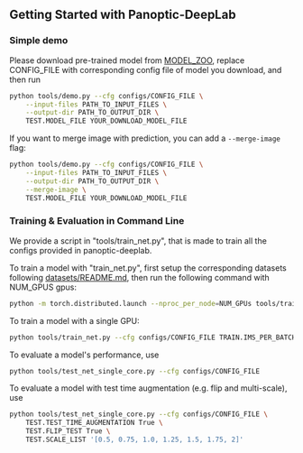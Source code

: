 ## Getting Started with Panoptic-DeepLab

### Simple demo
Please download pre-trained model from [MODEL_ZOO](MODEL_ZOO.md), replace CONFIG_FILE with
corresponding config file of model you download, and then run

```bash
python tools/demo.py --cfg configs/CONFIG_FILE \
    --input-files PATH_TO_INPUT_FILES \
    --output-dir PATH_TO_OUTPUT_DIR \
    TEST.MODEL_FILE YOUR_DOWNLOAD_MODEL_FILE
```

If you want to merge image with prediction, you can add a `--merge-image` flag:
```bash
python tools/demo.py --cfg configs/CONFIG_FILE \
    --input-files PATH_TO_INPUT_FILES \
    --output-dir PATH_TO_OUTPUT_DIR \
    --merge-image \
    TEST.MODEL_FILE YOUR_DOWNLOAD_MODEL_FILE
```

### Training & Evaluation in Command Line
We provide a script in "tools/train_net.py", that is made to train
all the configs provided in panoptic-deeplab.

To train a model with "train_net.py", first
setup the corresponding datasets following
[datasets/README.md](https://github.com/bowenc0221/panoptic-deeplab/blob/master/datasets/README.md),
then run the following command with NUM_GPUS gpus:
```bash
python -m torch.distributed.launch --nproc_per_node=NUM_GPUs tools/train_net.py --cfg configs/CONFIG_FILE
```

To train a model with a single GPU:
```bash
python tools/train_net.py --cfg configs/CONFIG_FILE TRAIN.IMS_PER_BATCH 1 GPUS '(0, )'
```

To evaluate a model's performance, use
```bash
python tools/test_net_single_core.py --cfg configs/CONFIG_FILE
```

To evaluate a model with test time augmentation (e.g. flip and multi-scale), use
```bash
python tools/test_net_single_core.py --cfg configs/CONFIG_FILE \
    TEST.TEST_TIME_AUGMENTATION True \
    TEST.FLIP_TEST True \
    TEST.SCALE_LIST '[0.5, 0.75, 1.0, 1.25, 1.5, 1.75, 2]'
```
